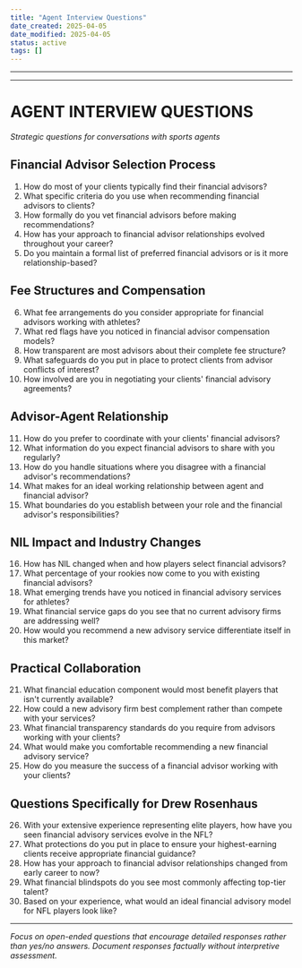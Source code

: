 ```yaml
---
title: "Agent Interview Questions"
date_created: 2025-04-05
date_modified: 2025-04-05
status: active
tags: []
---
```


---

---

# AGENT INTERVIEW QUESTIONS
*Strategic questions for conversations with sports agents*

## Financial Advisor Selection Process

1. How do most of your clients typically find their financial advisors?
2. What specific criteria do you use when recommending financial advisors to clients?
3. How formally do you vet financial advisors before making recommendations?
4. How has your approach to financial advisor relationships evolved throughout your career?
5. Do you maintain a formal list of preferred financial advisors or is it more relationship-based?

## Fee Structures and Compensation

6. What fee arrangements do you consider appropriate for financial advisors working with athletes?
7. What red flags have you noticed in financial advisor compensation models?
8. How transparent are most advisors about their complete fee structure?
9. What safeguards do you put in place to protect clients from advisor conflicts of interest?
10. How involved are you in negotiating your clients' financial advisory agreements?

## Advisor-Agent Relationship

11. How do you prefer to coordinate with your clients' financial advisors?
12. What information do you expect financial advisors to share with you regularly?
13. How do you handle situations where you disagree with a financial advisor's recommendations?
14. What makes for an ideal working relationship between agent and financial advisor?
15. What boundaries do you establish between your role and the financial advisor's responsibilities?

## NIL Impact and Industry Changes

16. How has NIL changed when and how players select financial advisors?
17. What percentage of your rookies now come to you with existing financial advisors?
18. What emerging trends have you noticed in financial advisory services for athletes?
19. What financial service gaps do you see that no current advisory firms are addressing well?
20. How would you recommend a new advisory service differentiate itself in this market?

## Practical Collaboration

21. What financial education component would most benefit players that isn't currently available?
22. How could a new advisory firm best complement rather than compete with your services?
23. What financial transparency standards do you require from advisors working with your clients?
24. What would make you comfortable recommending a new financial advisory service?
25. How do you measure the success of a financial advisor working with your clients?

## Questions Specifically for Drew Rosenhaus

26. With your extensive experience representing elite players, how have you seen financial advisory services evolve in the NFL?
27. What protections do you put in place to ensure your highest-earning clients receive appropriate financial guidance?
28. How has your approach to financial advisor relationships changed from early career to now?
29. What financial blindspots do you see most commonly affecting top-tier talent?
30. Based on your experience, what would an ideal financial advisory model for NFL players look like?

---
*Focus on open-ended questions that encourage detailed responses rather than yes/no answers. Document responses factually without interpretive assessment.*
